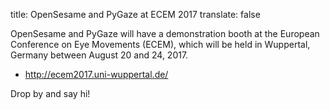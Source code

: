 title: OpenSesame and PyGaze at ECEM 2017
translate: false

OpenSesame and PyGaze will have a demonstration booth at the European Conference on Eye Movements (ECEM), which will be held in Wuppertal, Germany between August 20 and 24, 2017.

- <http://ecem2017.uni-wuppertal.de/>

Drop by and say hi!
